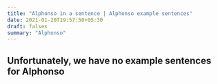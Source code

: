 ```yaml
---
title: "Alphonso in a sentence | Alphonso example sentences"
date: 2021-01-20T19:57:50+05:30
draft: falses
summary: "Alphonso"
---
```

## Unfortunately, we have no example sentences for Alphonso                 
